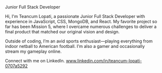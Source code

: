 Junior Full Stack Developer

Hi, I'm Teancum Lopati, a passionate Junior Full Stack Developer with experience in JavaScript, CSS, MongoDB, and React. My favorite project so far has been Mission 5, where I overcame numerous challenges to deliver a final product that matched our original vision and design.

Outside of coding, I’m an avid sports enthusiast—playing everything from indoor netball to American football. I’m also a gamer and occasionally stream my gameplay online.

Connect with me on LinkedIn.
www.linkedin.com/in/teancum-lopati-0707a5292
